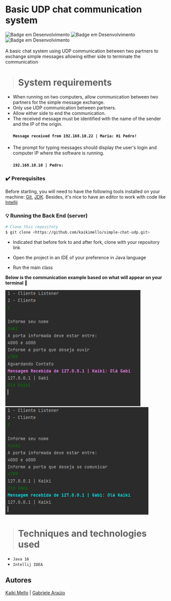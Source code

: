
# Basic UDP chat communication system
![Badge em Desenvolvimento](http://img.shields.io/static/v1?label=Release%20date&message=NOVEMBER&color=7159c1&style=for-the-badge) 
![Badge em Desenvolvimento](http://img.shields.io/static/v1?label=STATUS&message=in%20development&color=GREEN&style=for-the-badge)
![Badge em Desenvolvimento](http://img.shields.io/static/v1?label=LICENSE&message=MIT&color=4D7A18&style=for-the-badge)
<br>
<br>
A basic chat system using UDP communication between two partners to exchange simple messages allowing either side to terminate the communication

> # System requirements

+ When running on two computers, allow communication between two partners for the
simple message exchange.
+ Only use UDP communication between partners.
+ Allow either side to end the communication.
+ The received message must be identified with the name of the sender and the IP of the origin. <br> <h4>
`Message received from 192.168.10.22 | Maria: Hi Pedro!` <h4>
+ The prompt for typing messages should display the user's login and computer IP
where the software is running.
<br> <h4>
`192.168.10.10 | Pedro:` <h4>

### ✔️ Prerequisites

Before starting, you will need to have the following tools installed on your machine:
[Git](https://git-scm.com), [JDK](https://www.oracle.com/java/technologies/downloads/). 
Besides, it's nice to have an editor to work with code like [Intellij](https://www.jetbrains.com/pt-br/idea/download/)

### 💡 Running the Back End (server)

```bash
# Clone this repository
$ git clone <https://github.com/kaikimello/simple-chat-udp.git>
```
+ Indicated that before fork to and after fork, clone with your repository link
 
+ Open the project in an IDE of your preference in Java language
 
+ Run the main class
 
 <b> Below is the communication example based on what will appear on your terminal  🔽 </b>
 
![client](clientlistener.jpeg)
![client](client.jpeg)


> # Techniques and technologies used
+ `Java 16`
+ `Intellij IDEA`

## Autores

[Kaiki Mello](https://github.com/kaikimello) | [Gabriele Araújo](https://github.com/ssaraujogabi) 
